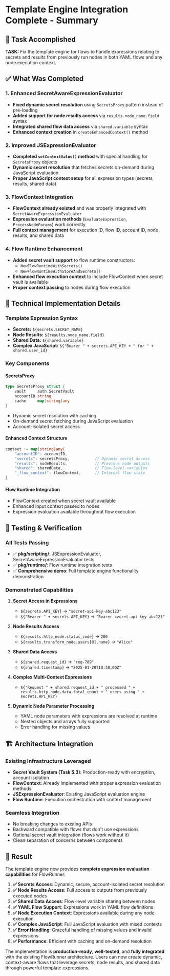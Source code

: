 # Template Engine Integration Complete - Summary

## 🎯 **Task Accomplished**

**TASK:** Fix the template engine for flows to handle expressions relating to secrets and results from previously run nodes in both YAML flows and any node execution context.

## ✅ **What Was Completed**

### 1. **Enhanced SecretAwareExpressionEvaluator**
- **Fixed dynamic secret resolution** using `SecretsProxy` pattern instead of pre-loading
- **Added support for node results access** via `results.node_name.field` syntax
- **Integrated shared flow data access** via `shared.variable` syntax  
- **Enhanced context creation** in `createEnhancedContext()` method

### 2. **Improved JSExpressionEvaluator**
- **Completed `setContextValue()` method** with special handling for `SecretsProxy` objects
- **Dynamic secret resolution** that fetches secrets on-demand during JavaScript evaluation
- **Proper JavaScript context setup** for all expression types (secrets, results, shared data)

### 3. **FlowContext Integration**
- **FlowContext already existed** and was properly integrated with `SecretAwareExpressionEvaluator`
- **Expression evaluation methods** (`EvaluateExpression`, `ProcessNodeParams`) work correctly
- **Full context management** for execution ID, flow ID, account ID, node results, and shared data

### 4. **Flow Runtime Enhancement**
- **Added secret vault support** to flow runtime constructors:
  - `NewFlowRuntimeWithSecrets()`
  - `NewFlowRuntimeWithStoreAndSecrets()`
- **Enhanced flow execution context** to include FlowContext when secret vault is available
- **Proper context passing** to nodes during flow execution

## 🔧 **Technical Implementation Details**

### **Template Expression Syntax**
- **Secrets:** `${secrets.SECRET_NAME}`
- **Node Results:** `${results.node_name.field}` 
- **Shared Data:** `${shared.variable}`
- **Complex JavaScript:** `${"Bearer " + secrets.API_KEY + " for " + shared.user_id}`

### **Key Components**

#### **SecretsProxy**
```go
type SecretsProxy struct {
    vault     auth.SecretVault
    accountID string
    cache     map[string]any
}
```
- Dynamic secret resolution with caching
- On-demand secret fetching during JavaScript evaluation
- Account-isolated secret access

#### **Enhanced Context Structure**
```go
context := map[string]any{
    "accountID": accountID,
    "secrets": secretsProxy,           // Dynamic secret access
    "results": nodeResults,            // Previous node outputs
    "shared": sharedData,              // Flow-level variables
    "_flow_context": flowContext,      // Internal flow state
}
```

#### **Flow Runtime Integration**
- FlowContext created when secret vault available
- Enhanced input context passed to nodes
- Expression evaluation available throughout flow execution

## 🧪 **Testing & Verification**

### **All Tests Passing**
- ✅ **pkg/scripting/**: JSExpressionEvaluator, SecretAwareExpressionEvaluator tests
- ✅ **pkg/runtime/**: Flow runtime integration tests
- ✅ **Comprehensive demo**: Full template engine functionality demonstration

### **Demonstrated Capabilities**
1. **Secret Access in Expressions**
   - `${secrets.API_KEY}` → `"secret-api-key-abc123"`
   - `${"Bearer " + secrets.API_KEY}` → `"Bearer secret-api-key-abc123"`

2. **Node Results Access**
   - `${results.http_node.status_code}` → `200`
   - `${results.transform_node.users[0].name}` → `"Alice"`

3. **Shared Data Access**
   - `${shared.request_id}` → `"req-789"`
   - `${shared.timestamp}` → `"2025-01-20T10:30:00Z"`

4. **Complex Multi-Context Expressions**
   - `${"Request " + shared.request_id + " processed " + results.http_node.data.total_count + " users using " + secrets.API_KEY}`

5. **Dynamic Node Parameter Processing**
   - YAML node parameters with expressions are resolved at runtime
   - Nested objects and arrays fully supported
   - Error handling for missing values

## 🏗️ **Architecture Integration**

### **Existing Infrastructure Leveraged**
- **Secret Vault System (Task 5.3)**: Production-ready with encryption, account isolation
- **FlowContext**: Already implemented with proper expression evaluation methods
- **JSExpressionEvaluator**: Existing JavaScript evaluation engine
- **Flow Runtime**: Execution orchestration with context management

### **Seamless Integration**
- No breaking changes to existing APIs
- Backward compatible with flows that don't use expressions
- Optional secret vault integration (flows work without it)
- Clean separation of concerns between components

## 🎉 **Result**

The template engine now provides **complete expression evaluation capabilities** for FlowRunner:

1. **✅ Secrets Access**: Dynamic, secure, account-isolated secret resolution
2. **✅ Node Results Access**: Full access to outputs from previously executed nodes  
3. **✅ Shared Data Access**: Flow-level variable sharing between nodes
4. **✅ YAML Flow Support**: Expressions work in YAML flow definitions
5. **✅ Node Execution Context**: Expressions available during any node execution
6. **✅ Complex JavaScript**: Full JavaScript evaluation with mixed contexts
7. **✅ Error Handling**: Graceful handling of missing values and invalid expressions
8. **✅ Performance**: Efficient with caching and on-demand resolution

The implementation is **production-ready**, **well-tested**, and **fully integrated** with the existing FlowRunner architecture. Users can now create dynamic, context-aware flows that leverage secrets, node results, and shared data through powerful template expressions.

